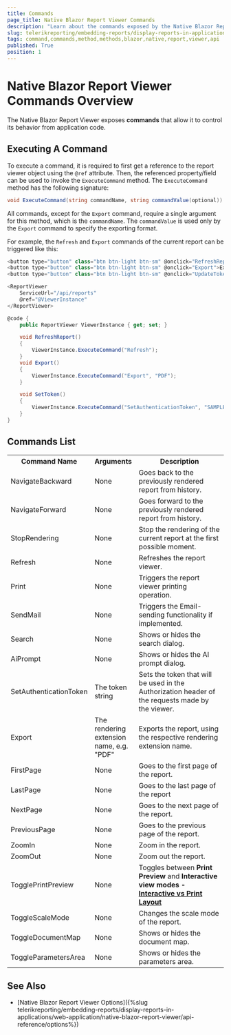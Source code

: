 ```yaml
---
title: Commands
page_title: Native Blazor Report Viewer Commands
description: "Learn about the commands exposed by the Native Blazor Report Viewer and how they can be used to perform certain operations from code."
slug: telerikreporting/embedding-reports/display-reports-in-applications/web-application/native-blazor-report-viewer/api-reference/commands
tags: command,commands,method,methods,blazor,native,report,viewer,api
published: True
position: 1
---
```


<style>
table th:first-of-type {
	width: 20%;
}
table th:nth-of-type(2) {
	width: 20%;
}

table th:nth-of-type(3) {
	width: 60%;
}
</style>

# Native Blazor Report Viewer Commands Overview

The Native Blazor Report Viewer exposes **commands** that allow it to control its behavior from application code.

## Executing A Command

To execute a command, it is required to first get a reference to the report viewer object using the `@ref` attribute. Then, the referenced property/field can be used to invoke the `ExecuteCommand` method. The `ExecuteCommand` method has the following signature:

````C#
void ExecuteCommand(string commandName, string commandValue(optional))
````

All commands, except for the `Export` command, require a single argument for this method, which is the `commandName`. The `commandValue` is used only by the `Export` command to specify the exporting format.

For example, the `Refresh` and `Export` commands of the current report can be triggered like this:

````C#
<button type="button" class="btn btn-light btn-sm" @onclick="RefreshReport">Refresh Report</button>
<button type="button" class="btn btn-light btn-sm" @onclick="Export">Export Report to PDF</button>
<button type="button" class="btn btn-light btn-sm" @onclick="UpdateToken">Update Authentication Token</button>

<ReportViewer
	ServiceUrl="/api/reports"
	@ref="@ViewerInstance"
</ReportViewer>

@code {
	public ReportViewer ViewerInstance { get; set; }

	void RefreshReport()
	{
		ViewerInstance.ExecuteCommand("Refresh");
	}
	void Export()
	{
		ViewerInstance.ExecuteCommand("Export", "PDF");
	}

	void SetToken()
	{
		ViewerInstance.ExecuteCommand("SetAuthenticationToken", "SAMPLE_TOKEN");
	}
}
````

## Commands List

<body>
	<table>
		<tr>
			<th>Command Name</th>
			<th>Arguments</th>
			<th>Description</th>
		</tr>
		<tr>
			<td>NavigateBackward</td>
			<td>
				None
			</td>
			<td>
				Goes back to the previously rendered report from history.
			</td>
		</tr>
		<tr>
			<td>NavigateForward</td>
			<td>
				None
			</td>
			<td>
				Goes forward to the previously rendered report from history.
			</td>
		</tr>
		<tr>
			<td>StopRendering</td>
			<td>
				None
			</td>
			<td>
				Stop the rendering of the current report at the first possible moment.
			</td>
		</tr>
		<tr>
			<td>Refresh</td>
			<td>
				None
			</td>
			<td>
				Refreshes the report viewer.
			</td>
		</tr>
		<tr>
			<td>Print</td>
			<td>
				None
			</td>
			<td>
				Triggers the report viewer printing operation.
			</td>
		</tr>
		<tr>
			<td>SendMail</td>
			<td>
				None
			</td>
			<td>
				Triggers the Email-sending functionality if implemented.
			</td>
		</tr>
		<tr>
			<td>Search</td>
			<td>
				None
			</td>
			<td>
				Shows or hides the search dialog.
			</td>
		</tr>
		<tr>
			<td>AiPrompt</td>
			<td>
				None
			</td>
			<td>
				Shows or hides the AI prompt dialog.
			</td>
		</tr>
		<tr>
			<td>SetAuthenticationToken</td>
			<td>
				The token string
			</td>
			<td>
				Sets the token that will be used in the Authorization header of the requests made by the viewer.
			</td>
		</tr>
		<tr>
			<td>Export</td>
			<td>
				The rendering extension name, e.g. "PDF"
			</td>
			<td>
				Exports the report, using the respective rendering extension name.
			</td>
		</tr>
		<tr>
			<td>FirstPage</td>
			<td>
				None
			</td>
			<td>
				Goes to the first page of the report.
			</td>
		</tr>
		<tr>
			<td>LastPage</td>
			<td>
				None
			</td>
			<td>
				Goes to the last page of the report
			</td>
		</tr>
		<tr>
			<td>NextPage</td>
			<td>
				None
			</td>
			<td>
				Goes to the next page of the report.
			</td>
		</tr>
		<tr>
			<td>PreviousPage</td>
			<td>
				None
			</td>
			<td>
				Goes to the previous page of the report.
			</td>
		</tr>
		<tr>
			<td>ZoomIn</td>
			<td>
				None
			</td>
			<td>
				Zoom in the report.
			</td>
		</tr>
			<tr>
			<td>ZoomOut</td>
			<td>
				None
			</td>
			<td>
				Zoom out the report.
			</td>
		</tr>
		<tr>
			<td>TogglePrintPreview</td>
			<td>
				None
			</td>
			<td>
				Toggles between <strong>Print Preview</strong> and <strong>Interactive<strong> view modes - <a href="{%slug telerikreporting/using-reports-in-applications/display-reports-in-applications/interactive-vs.-print-layout%}" target="_blank">Interactive vs Print Layout</a>
			</td>
		</tr>
		<tr>
			<td>ToggleScaleMode</td>
			<td>
				None
			</td>
			<td>
				Changes the scale mode of the report.
			</td>
		</tr>
		<tr>
			<td>ToggleDocumentMap</td>
			<td>
				None
			</td>
			<td>
				Shows or hides the document map.
			</td>
		</tr>
		<tr>
			<td>ToggleParametersArea</td>
			<td>
				None
			</td>
			<td>
				Shows or hides the parameters area.
			</td>
		</tr>
	</table>
</body>

## See Also

* [Native Blazor Report Viewer Options]({%slug telerikreporting/embedding-reports/display-reports-in-applications/web-application/native-blazor-report-viewer/api-reference/options%})
